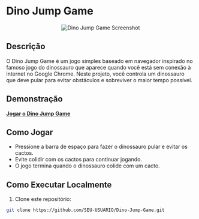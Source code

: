 # Dino Jump Game

<div align="center">
  <img src="./dinosaur.png" alt="Dino Jump Game Screenshot">
</div>

## Descrição

O Dino Jump Game é um jogo simples baseado em navegador inspirado no famoso jogo do dinossauro que aparece quando você está sem conexão à internet no Google Chrome. Neste projeto, você controla um dinossauro que deve pular para evitar obstáculos e sobreviver o maior tempo possível.

## Demonstração

**[Jogar o Dino Jump Game](https://seu-link-aqui.com)**

## Como Jogar

- Pressione a barra de espaço para fazer o dinossauro pular e evitar os cactos.
- Evite colidir com os cactos para continuar jogando.
- O jogo termina quando o dinossauro colide com um cacto.

## Como Executar Localmente

1. Clone este repositório:

```bash
git clone https://github.com/SEU-USUARIO/Dino-Jump-Game.git
